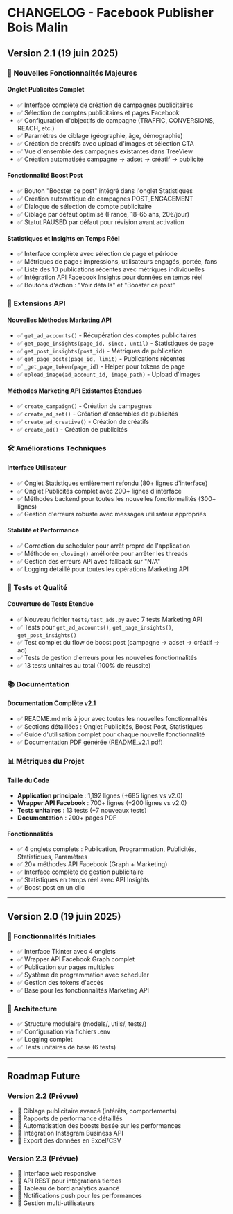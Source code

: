 # CHANGELOG - Facebook Publisher Bois Malin

## Version 2.1 (19 juin 2025)

### 🚀 Nouvelles Fonctionnalités Majeures

#### Onglet Publicités Complet
- ✅ Interface complète de création de campagnes publicitaires
- ✅ Sélection de comptes publicitaires et pages Facebook
- ✅ Configuration d'objectifs de campagne (TRAFFIC, CONVERSIONS, REACH, etc.)
- ✅ Paramètres de ciblage (géographie, âge, démographie)
- ✅ Création de créatifs avec upload d'images et sélection CTA
- ✅ Vue d'ensemble des campagnes existantes dans TreeView
- ✅ Création automatisée campagne → adset → créatif → publicité

#### Fonctionnalité Boost Post
- ✅ Bouton "Booster ce post" intégré dans l'onglet Statistiques
- ✅ Création automatique de campagnes POST_ENGAGEMENT
- ✅ Dialogue de sélection de compte publicitaire
- ✅ Ciblage par défaut optimisé (France, 18-65 ans, 20€/jour)
- ✅ Statut PAUSED par défaut pour révision avant activation

#### Statistiques et Insights en Temps Réel
- ✅ Interface complète avec sélection de page et période
- ✅ Métriques de page : impressions, utilisateurs engagés, portée, fans
- ✅ Liste des 10 publications récentes avec métriques individuelles
- ✅ Intégration API Facebook Insights pour données en temps réel
- ✅ Boutons d'action : "Voir détails" et "Booster ce post"

### 🔧 Extensions API

#### Nouvelles Méthodes Marketing API
- ✅ `get_ad_accounts()` - Récupération des comptes publicitaires
- ✅ `get_page_insights(page_id, since, until)` - Statistiques de page
- ✅ `get_post_insights(post_id)` - Métriques de publication
- ✅ `get_page_posts(page_id, limit)` - Publications récentes
- ✅ `_get_page_token(page_id)` - Helper pour tokens de page
- ✅ `upload_image(ad_account_id, image_path)` - Upload d'images

#### Méthodes Marketing API Existantes Étendues
- ✅ `create_campaign()` - Création de campagnes
- ✅ `create_ad_set()` - Création d'ensembles de publicités
- ✅ `create_ad_creative()` - Création de créatifs
- ✅ `create_ad()` - Création de publicités

### 🛠️ Améliorations Techniques

#### Interface Utilisateur
- ✅ Onglet Statistiques entièrement refondu (80+ lignes d'interface)
- ✅ Onglet Publicités complet avec 200+ lignes d'interface
- ✅ Méthodes backend pour toutes les nouvelles fonctionnalités (300+ lignes)
- ✅ Gestion d'erreurs robuste avec messages utilisateur appropriés

#### Stabilité et Performance
- ✅ Correction du scheduler pour arrêt propre de l'application
- ✅ Méthode `on_closing()` améliorée pour arrêter les threads
- ✅ Gestion des erreurs API avec fallback sur "N/A"
- ✅ Logging détaillé pour toutes les opérations Marketing API

### 🧪 Tests et Qualité

#### Couverture de Tests Étendue
- ✅ Nouveau fichier `tests/test_ads.py` avec 7 tests Marketing API
- ✅ Tests pour `get_ad_accounts()`, `get_page_insights()`, `get_post_insights()`
- ✅ Test complet du flow de boost post (campagne → adset → créatif → ad)
- ✅ Tests de gestion d'erreurs pour les nouvelles fonctionnalités
- ✅ 13 tests unitaires au total (100% de réussite)

### 📚 Documentation

#### Documentation Complète v2.1
- ✅ README.md mis à jour avec toutes les nouvelles fonctionnalités
- ✅ Sections détaillées : Onglet Publicités, Boost Post, Statistiques
- ✅ Guide d'utilisation complet pour chaque nouvelle fonctionnalité
- ✅ Documentation PDF générée (README_v2.1.pdf)

### 📊 Métriques du Projet

#### Taille du Code
- **Application principale** : 1,192 lignes (+685 lignes vs v2.0)
- **Wrapper API Facebook** : 700+ lignes (+200 lignes vs v2.0)
- **Tests unitaires** : 13 tests (+7 nouveaux tests)
- **Documentation** : 200+ pages PDF

#### Fonctionnalités
- ✅ 4 onglets complets : Publication, Programmation, Publicités, Statistiques, Paramètres
- ✅ 20+ méthodes API Facebook (Graph + Marketing)
- ✅ Interface complète de gestion publicitaire
- ✅ Statistiques en temps réel avec API Insights
- ✅ Boost post en un clic

---

## Version 2.0 (19 juin 2025)

### 🚀 Fonctionnalités Initiales
- ✅ Interface Tkinter avec 4 onglets
- ✅ Wrapper API Facebook Graph complet
- ✅ Publication sur pages multiples
- ✅ Système de programmation avec scheduler
- ✅ Gestion des tokens d'accès
- ✅ Base pour les fonctionnalités Marketing API

### 🔧 Architecture
- ✅ Structure modulaire (models/, utils/, tests/)
- ✅ Configuration via fichiers .env
- ✅ Logging complet
- ✅ Tests unitaires de base (6 tests)

---

## Roadmap Future

### Version 2.2 (Prévue)
- 🔄 Ciblage publicitaire avancé (intérêts, comportements)
- 🔄 Rapports de performance détaillés
- 🔄 Automatisation des boosts basée sur les performances
- 🔄 Intégration Instagram Business API
- 🔄 Export des données en Excel/CSV

### Version 2.3 (Prévue)
- 🔄 Interface web responsive
- 🔄 API REST pour intégrations tierces
- 🔄 Tableau de bord analytics avancé
- 🔄 Notifications push pour les performances
- 🔄 Gestion multi-utilisateurs

